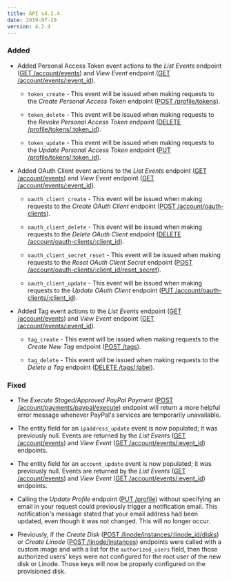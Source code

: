 ```yaml
---
title: API v4.2.4
date: 2019-07-29
version: 4.2.4
---
```


### Added

- Added Personal Access Token event actions to the *List Events* endpoint ([GET /account/events](https://www.linode.com/docs/api/account/#events-list)) and *View Event* endpoint ([GET /account/events/:event_id](https://www.linode.com/docs/api/account/#event-view)).

    - `token_create` - This event will be issued when making requests to the *Create Personal Access Token* endpoint ([POST /profile/tokens](https://www.linode.com/docs/api/profile/#personal-access-token-create)).

    - `token_delete` - This event will be issued when making requests to the *Revoke Personal Access Token* endpoint ([DELETE /profile/tokens/:token_id](https://www.linode.com/docs/api/profile/#personal-access-token-revoke)).

    - `token_update` - This event will be issued when making requests to the *Update Personal Access Token* endpoint ([PUT /profile/tokens/:token_id](https://www.linode.com/docs/api/profile/#personal-access-token-update)).

- Added OAuth Client event actions to the *List Events* endpoint ([GET /account/events](https://www.linode.com/docs/api/account/#events-list)) and *View Event* endpoint ([GET /account/events/:event_id](https://www.linode.com/docs/api/account/#event-view)).

    - `oauth_client_create` - This event will be issued when making requests to the *Create OAuth Client* endpoint ([POST /account/oauth-clients](https://www.linode.com/docs/api/account/#oauth-client-create)).

    - `oauth_client_delete` - This event will be issued when making requests to the *Delete OAuth Client* endpoint ([DELETE /account/oauth-clients/:client_id](https://www.linode.com/docs/api/account/#oauth-client-delete)).

    - `oauth_client_secret_reset` - This event will be issued when making requests to the *Reset OAuth Client Secret* endpoint ([POST /account/oauth-clients/:client_id/reset_secret](https://www.linode.com/docs/api/account/#oauth-client-secret-reset)).

    - `oauth_client_update` - This event will be issued when making requests to the *Update OAuth Client* endpoint ([PUT /account/oauth-clients/:client_id](https://www.linode.com/docs/api/account/#oauth-client-update)).

- Added Tag event actions to the *List Events* endpoint ([GET /account/events](https://www.linode.com/docs/api/account/#events-list)) and *View Event* endpoint ([GET /account/events/:event_id](https://www.linode.com/docs/api/account/#event-view)).

    - `tag_create` - This event will be issued when making requests to the *Create New Tag* endpoint ([POST /tags](https://www.linode.com/docs/api/tags/#new-tag-create)).

    - `tag_delete` - This event will be issued when making requests to the *Delete a Tag* endpoint ([DELETE /tags/:label](https://www.linode.com/docs/api/tags/#tag-delete)).

### Fixed

- The *Execute Staged/Approved PayPal Payment* ([POST /account/payments/paypal/execute](https://www.linode.com/docs/api/account/#stagedapproved-paypal-payment-execute)) endpoint will return a more helpful error message whenever PayPal's services are temporarily unavailable.

- The entity field for an `ipaddress_update` event is now populated; it was previously null. Events are returned by the *List Events* ([GET /account/events](https://www.linode.com/docs/api/account/#events-list)) and *View Event* ([GET /account/events/:event_id](https://www.linode.com/docs/api/account/#event-view)) endpoints.

- The entity field for an `account_update` event is now populated; it was previously null. Events are returned by the *List Events* ([GET /account/events](https://www.linode.com/docs/api/account/#events-list)) and *View Event* ([GET /account/events/:event_id](https://www.linode.com/docs/api/account/#event-view)) endpoints.

- Calling the *Update Profile* endpoint ([PUT /profile](https://www.linode.com/docs/api/profile/#profile-update)) without specifying an email in your request could previously trigger a notification email. This notification's message stated that your email address had been updated, even though it was not changed. This will no longer occur.

- Previously, if the *Create Disk* ([POST /linode/instances/:linode_id/disks](https://www.linode.com/docs/api/linode-instances/#disk-create)) or *Create Linode* ([POST /linode/instances](https://www.linode.com/docs/api/linode-instances/#linode-create)) endpoints were called with a custom image and with a list for the `authorized_users` field, then those authorized users' keys were not configured for the root user of the new disk or Linode. Those keys will now be properly configured on the provisioned disk.
